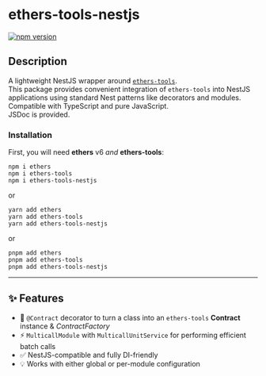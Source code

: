 # ethers-tools-nestjs

[![npm version](https://badge.fury.io/js/ethers-tools-nestjs.svg)](https://badge.fury.io/js/ethers-tools-nestjs)

## Description

A lightweight NestJS wrapper around [`ethers-tools`](https://github.com/neuroborus/ethers-tools).  
This package provides convenient integration of `ethers-tools` into NestJS applications using standard
Nest patterns like decorators and modules.
Compatible with TypeScript and pure JavaScript.  
JSDoc is provided.

### Installation

First, you will need **ethers** v6 _and_ **ethers-tools**:

```shell
npm i ethers
npm i ethers-tools
npm i ethers-tools-nestjs
```

or

```shell
yarn add ethers
yarn add ethers-tools
yarn add ethers-tools-nestjs
```

or

```shell
pnpm add ethers
pnpm add ethers-tools
pnpm add ethers-tools-nestjs
```

---

## ✨ Features

- 🧩 `@Contract` decorator to turn a class into an `ethers-tools` **Contract** instance & _ContractFactory_
- ⚡ `MulticallModule` with `MulticallUnitService` for performing efficient batch calls
- ✅ NestJS-compatible and fully DI-friendly
- 💡 Works with either global or per-module configuration
